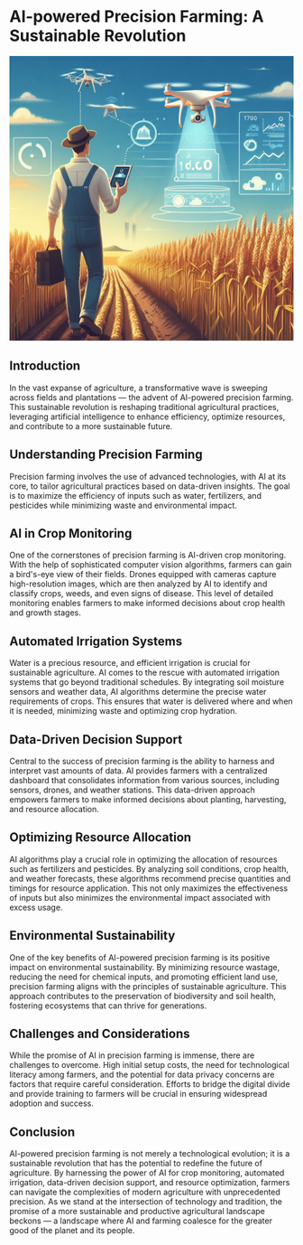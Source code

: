 # AI-powered Precision Farming: A Sustainable Revolution
![image](https://github.com/23W-GBAC/Johnbaby.github/blob/ac4b1d318811d8aa6a2050c7a43134dd320f31e3/AI%20in%20Agriculture.jpg)

## Introduction
In the vast expanse of agriculture, a transformative wave is sweeping across fields and plantations — the advent of AI-powered precision farming. This sustainable revolution is reshaping traditional agricultural practices, leveraging artificial intelligence to enhance efficiency, optimize resources, and contribute to a more sustainable future.

## Understanding Precision Farming
Precision farming involves the use of advanced technologies, with AI at its core, to tailor agricultural practices based on data-driven insights. The goal is to maximize the efficiency of inputs such as water, fertilizers, and pesticides while minimizing waste and environmental impact.

## AI in Crop Monitoring
One of the cornerstones of precision farming is AI-driven crop monitoring. With the help of sophisticated computer vision algorithms, farmers can gain a bird's-eye view of their fields. Drones equipped with cameras capture high-resolution images, which are then analyzed by AI to identify and classify crops, weeds, and even signs of disease. This level of detailed monitoring enables farmers to make informed decisions about crop health and growth stages.

## Automated Irrigation Systems
Water is a precious resource, and efficient irrigation is crucial for sustainable agriculture. AI comes to the rescue with automated irrigation systems that go beyond traditional schedules. By integrating soil moisture sensors and weather data, AI algorithms determine the precise water requirements of crops. This ensures that water is delivered where and when it is needed, minimizing waste and optimizing crop hydration.

## Data-Driven Decision Support
Central to the success of precision farming is the ability to harness and interpret vast amounts of data. AI provides farmers with a centralized dashboard that consolidates information from various sources, including sensors, drones, and weather stations. This data-driven approach empowers farmers to make informed decisions about planting, harvesting, and resource allocation.

## Optimizing Resource Allocation
AI algorithms play a crucial role in optimizing the allocation of resources such as fertilizers and pesticides. By analyzing soil conditions, crop health, and weather forecasts, these algorithms recommend precise quantities and timings for resource application. This not only maximizes the effectiveness of inputs but also minimizes the environmental impact associated with excess usage.

## Environmental Sustainability
One of the key benefits of AI-powered precision farming is its positive impact on environmental sustainability. By minimizing resource wastage, reducing the need for chemical inputs, and promoting efficient land use, precision farming aligns with the principles of sustainable agriculture. This approach contributes to the preservation of biodiversity and soil health, fostering ecosystems that can thrive for generations.

## Challenges and Considerations
While the promise of AI in precision farming is immense, there are challenges to overcome. High initial setup costs, the need for technological literacy among farmers, and the potential for data privacy concerns are factors that require careful consideration. Efforts to bridge the digital divide and provide training to farmers will be crucial in ensuring widespread adoption and success.

## Conclusion
AI-powered precision farming is not merely a technological evolution; it is a sustainable revolution that has the potential to redefine the future of agriculture. By harnessing the power of AI for crop monitoring, automated irrigation, data-driven decision support, and resource optimization, farmers can navigate the complexities of modern agriculture with unprecedented precision. As we stand at the intersection of technology and tradition, the promise of a more sustainable and productive agricultural landscape beckons — a landscape where AI and farming coalesce for the greater good of the planet and its people.






